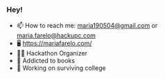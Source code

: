 
#

### Hey! 
- 📫 How to reach me: maria190504@gmail.com or maria.farelo@hackupc.com
- 🖥️ https://mariafarelo.com/
- 🙋‍♀️ Hackathon Organizer
- 📘 Addicted to books
- 🔭 Working on surviving college
 <!-- 👯 I’m looking to collaborate on .
- 🤔 I’m looking for help with ...
- 🌱 I’m currently learning 
- ⚡ Fun fact: ... 
- 💬 Ask me about ... -->
#

